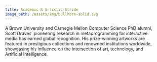 ```yaml
---
title: Academic & Artistic Stride
image_path: /assets/img/bullhorn-solid.svg
---
```

A Brown University and Carnegie Mellon Computer Science PhD alumni, Scott Draves’ pioneering research in metaprogramming for interactive media has earned global recognition. His prize-winning artworks are featured in prestigious collections and renowned institutions worldwide, showcasing his influence on the intersection of art, technology, and Artificial Intelligence.
